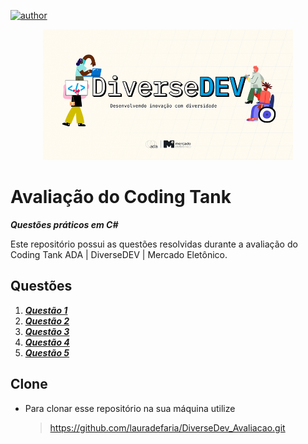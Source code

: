  [![author](https://img.shields.io/badge/author-lauradefaria-purple.svg)](https://github.com/lauradefaria)<br/>
 
 <p align="center">
    <img src="https://github.com/lauradefaria/DiverseDev_Avaliacao/blob/main/imgs/diverseDEV.png" width="400">
</p>

# Avaliação do Coding Tank

***Questões práticos em C#***

Este repositório possui as questões resolvidas durante a avaliação do Coding Tank ADA | DiverseDEV | Mercado Eletônico.


## Questões

1. ***<a href="https://github.com/lauradefaria/DiverseDev_Avaliacao/tree/main/Quest%C3%A3o%201">Questão 1</a>***  <br/>
2. ***<a href="https://github.com/lauradefaria/DiverseDev_Avaliacao/tree/main/Quest%C3%A3o%202">Questão 2</a>***  <br/>
3. ***<a href="https://github.com/lauradefaria/DiverseDev_Avaliacao/tree/main/Quest%C3%A3o%203">Questão 3</a>***  <br/>
4. ***<a href="https://github.com/lauradefaria/DiverseDev_Avaliacao/tree/main/Quest%C3%A3o%204">Questão 4</a>***  <br/>
5. ***<a href="https://github.com/lauradefaria/DiverseDev_Avaliacao/tree/main/Quest%C3%A3o%205">Questão 5</a>***  <br/>

## Clone

- Para clonar esse repositório na sua máquina utilize
    > https://github.com/lauradefaria/DiverseDev_Avaliacao.git


